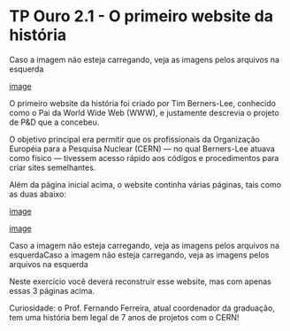 # TP Ouro 2.1 - O primeiro website da história

Caso a imagem não esteja carregando, veja as imagens pelos arquivos na esquerda

[image](Homepage.png)

O primeiro website da história foi criado por Tim Berners-Lee, conhecido como o Pai da World Wide Web (WWW), e justamente descrevia o projeto de P&D que a concebeu.

O objetivo principal era permitir que os profissionais da Organização Européia para a Pesquisa Nuclear (CERN) — no qual Berners-Lee atuava como físico — tivessem acesso rápido aos códigos e procedimentos para criar sites semelhantes.

Além da página inicial acima, o website continha várias páginas, tais como as duas abaixo:

[image](HyperText.png)

[image](History.png)

Caso a imagem não esteja carregando, veja as imagens pelos arquivos na esquerdaCaso a imagem não esteja carregando, veja as imagens pelos arquivos na esquerda

Neste exercício você deverá reconstruir esse website, mas com apenas essas 3 páginas acima.

Curiosidade: o Prof. Fernando Ferreira, atual coordenador da graduação, tem uma história bem legal de 7 anos de projetos com o CERN!
